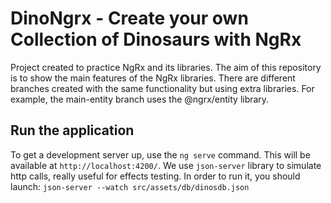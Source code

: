 # DinoNgrx - Create your own Collection of Dinosaurs with NgRx

Project created to practice NgRx and its libraries. The aim of this repository is to show the main features of the NgRx libraries.
There are different branches created with the same functionality but using extra libraries. 
For example, the main-entity branch uses the @ngrx/entity library.

## Run the application
To get a development server up, use the `ng serve` command. This will be available at `http://localhost:4200/`.
We use `json-server` library to simulate http calls, really useful for effects testing. In order to run it, you should launch:
`json-server --watch src/assets/db/dinosdb.json`
